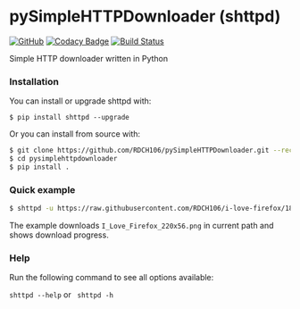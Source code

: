 # pySimpleHTTPDownloader (shttpd)

[![GitHub](https://img.shields.io/github/license/RDCH106/pySimpleHTTPDownloader.svg)](https://github.com/RDCH106/pySimpleHTTPDownloader/blob/master/LICENSE)
[![Codacy Badge](https://api.codacy.com/project/badge/Grade/0500238c437d413bb1d85acff33a43ff)](https://www.codacy.com/app/RDCH106/pySimpleHTTPDownloader?utm_source=github.com&amp;utm_medium=referral&amp;utm_content=RDCH106/pySimpleHTTPDownloader&amp;utm_campaign=Badge_Grade)
[![Build Status](https://travis-ci.org/RDCH106/pySimpleHTTPDownloader.svg?branch=master)](https://travis-ci.org/RDCH106/pySimpleHTTPDownloader)

Simple HTTP downloader written in Python


### Installation

You can install or upgrade shttpd with:

`$ pip install shttpd --upgrade`

Or you can install from source with:

```bash
$ git clone https://github.com/RDCH106/pySimpleHTTPDownloader.git --recursive
$ cd pysimplehttpdownloader
$ pip install .
```


### Quick example

```bash
$ shttpd -u https://raw.githubusercontent.com/RDCH106/i-love-firefox/183266a9/I_Love_Firefox_220x56.png
```

The example downloads `I_Love_Firefox_220x56.png` in current path and shows download progress.


### Help

Run the following command to see all options available:

`shttpd --help` or ` shttpd -h`

